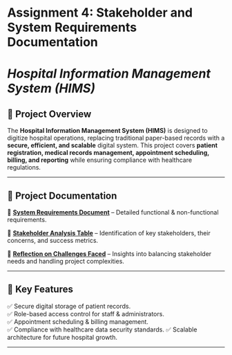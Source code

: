 # Assignment 4: Stakeholder and System Requirements Documentation

# _Hospital Information Management System (HIMS)_  

## 📌 Project Overview  
The **Hospital Information Management System (HIMS)** is designed to digitize hospital operations, replacing traditional paper-based records with a **secure, efficient, and scalable** digital system. This project covers **patient registration, medical records management, appointment scheduling, billing, and reporting** while ensuring compliance with healthcare regulations.  

---

## 📂 Project Documentation  

🔹 **[System Requirements Document](https://github.com/NkosiMbele2/Hospital-Information-Management-System/blob/49fb9a24b7ef0a6e6e8712c22900fa476d03cdab/System%20Requirements%20Document.md)** – Detailed functional & non-functional requirements.  

🔹 **[Stakeholder Analysis Table](https://github.com/NkosiMbele2/Hospital-Information-Management-System/blob/49fb9a24b7ef0a6e6e8712c22900fa476d03cdab/Stakeholder%20Analysis%20Table.md)** – Identification of key stakeholders, their concerns, and success metrics.  

🔹 **[Reflection on Challenges Faced](https://github.com/NkosiMbele2/Hospital-Information-Management-System/blob/49fb9a24b7ef0a6e6e8712c22900fa476d03cdab/Reflection.md)** – Insights into balancing stakeholder needs and handling project complexities.  

---

## 🚀 Key Features  
✅ Secure digital storage of patient records.  
✅ Role-based access control for staff & administrators.  
✅ Appointment scheduling & billing management.  
✅ Compliance with healthcare data security standards.
✅ Scalable architecture for future hospital growth.  

---

